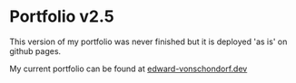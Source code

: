 # Portfolio v2.5

This version of my portfolio was never finished but it is deployed 'as is' on github pages.

My current portfolio can be found at [edward-vonschondorf.dev](https://edward-vonschondorf.dev)